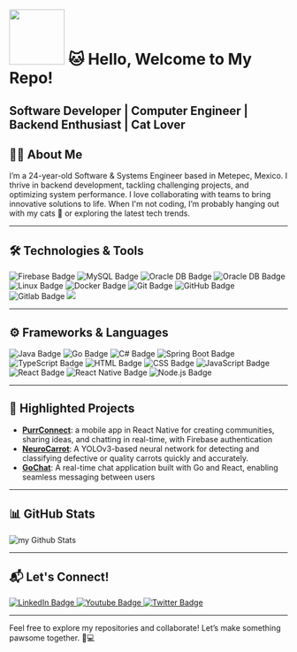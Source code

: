 # <img src="https://media1.giphy.com/media/v1.Y2lkPTc5MGI3NjExazVxeWZsMTc4NW95eGhmZ2V1bzNpMGd6b2RqbW13cTQ4dXdocDd0OSZlcD12MV9pbnRlcm5hbF9naWZfYnlfaWQmY3Q9Zw/1vlBgKjXEz1jTtsuiH/giphy.webp" width="100"/> 🐱 Hello, Welcome to My Repo! 

## **Software Developer | Computer Engineer | Backend Enthusiast | Cat Lover**

## 👨‍💻 About Me

I’m a 24-year-old Software & Systems Engineer based in Metepec, Mexico. I thrive in backend development, tackling challenging projects, and optimizing system performance. I love collaborating with teams to bring innovative solutions to life. When I'm not coding, I’m probably hanging out with my cats 🐾 or exploring the latest tech trends.

---

## 🛠️ Technologies & Tools  

<div id="badges">

  <img src="https://img.shields.io/badge/Firebase-FFCA28?style=for-the-badge&logo=firebase&logoColor=black" alt="Firebase Badge"/>
  <img src="https://img.shields.io/badge/MySQL-4479A1?style=for-the-badge&logo=mysql&logoColor=white" alt="MySQL Badge"/>
  <img src="https://img.shields.io/badge/Oracle_DB-F80000?style=for-the-badge&logo=oracle&logoColor=white" alt="Oracle DB Badge"/>
  <img src="https://img.shields.io/badge/MongoDB-%234ea94b.svg?style=for-the-badge&logo=mongodb&logoColor=white" alt="Oracle DB Badge"/>
  <img src="https://img.shields.io/badge/Linux-FCC624?style=for-the-badge&logo=linux&logoColor=black" alt="Linux Badge"/>
  <img src="https://img.shields.io/badge/Docker-2496ED?style=for-the-badge&logo=docker&logoColor=white" alt="Docker Badge"/>
  <img src="https://img.shields.io/badge/Git-F05032?style=for-the-badge&logo=git&logoColor=white" alt="Git Badge"/>
  <img src="https://img.shields.io/badge/GitHub-181717?style=for-the-badge&logo=github&logoColor=white" alt="GitHub Badge"/>
  <img src="https://img.shields.io/badge/gitlab-%23181717.svg?style=for-the-badge&logo=gitlab&logoColor=white" alt="Gitlab Badge"/>
  <img src="https://img.shields.io/badge/azure-%230072C6.svg?style=for-the-badge&logo=microsoftazure&logoColor=white"/>
</div>

---

## ⚙️ Frameworks & Languages  

<div id="badges">
  <img src="https://img.shields.io/badge/java-%23ED8B00.svg?style=for-the-badge&logo=openjdk&logoColor=white" alt="Java Badge"/>
  <img src="https://img.shields.io/badge/Go-00ADD8?style=for-the-badge&logo=go&logoColor=white" alt="Go Badge"/>
  <img src="https://img.shields.io/badge/C%23-239120?style=for-the-badge&logo=csharp&logoColor=white" alt="C# Badge"/>
  <img src="https://img.shields.io/badge/Spring_Boot-6DB33F?style=for-the-badge&logo=springboot&logoColor=white" alt="Spring Boot Badge"/>
  <img src="https://img.shields.io/badge/TypeScript-3178C6?style=for-the-badge&logo=typescript&logoColor=white" alt="TypeScript Badge"/>
  <img src="https://img.shields.io/badge/HTML-E34F26?style=for-the-badge&logo=html5&logoColor=white" alt="HTML Badge"/>
  <img src="https://img.shields.io/badge/CSS-1572B6?style=for-the-badge&logo=css3&logoColor=white" alt="CSS Badge"/>
   <img src="https://img.shields.io/badge/JavaScript-F7DF1E?style=for-the-badge&logo=javascript&logoColor=black" alt="JavaScript Badge"/>
  <img src="https://img.shields.io/badge/React-61DAFB?style=for-the-badge&logo=react&logoColor=black" alt="React Badge"/>
  <img src="https://img.shields.io/badge/React_Native-20232A?style=for-the-badge&logo=react&logoColor=61DAFB" alt="React Native Badge"/>
  <img src="https://img.shields.io/badge/Node.js-339933?style=for-the-badge&logo=node.js&logoColor=white" alt="Node.js Badge"/>
</div>

---

## 🚀 Highlighted Projects

- **[PurrConnect](https://github.com/UrielP-Dev/PurrConnect)**: a mobile app in React Native for creating communities, sharing ideas, and chatting in real-time, with Firebase authentication  
- **[NeuroCarrot](https://github.com/UrielP-Dev/NeuroCarrotRelase-v1.0.0)**: A YOLOv3-based neural network for detecting and classifying defective or quality carrots quickly and accurately.
- **[GoChat](link-to-project)**: A real-time chat application built with Go and React, enabling seamless messaging between users
---


## 📊 GitHub Stats

<img align="center" src="https://github-readme-stats.vercel.app/api?username=UrielP-Dev&include_all_commits=true&count_private=true&show_icons=true&line_height=20&title_color=2B5BBD&icon_color=1124BB&text_color=A1A1A1&bg_color=0,000000,130F40" alt="my Github Stats"/>

---

## 📬 Let's Connect!  
<div id="badges">
  <a href="https://linkedin.com/in/tu-perfil-linkedin">
    <img src="https://img.shields.io/badge/LinkedIn-blue?style=for-the-badge&logo=linkedin&logoColor=white" alt="LinkedIn Badge"/>
  </a>
  <a href="https://youtube.com/tu-canal-youtube">
    <img src="https://img.shields.io/badge/YouTube-red?style=for-the-badge&logo=youtube&logoColor=white" alt="Youtube Badge"/>
  </a>
  <a href="https://twitter.com/tu-usuario-twitter">
    <img src="https://img.shields.io/badge/Twitter-blue?style=for-the-badge&logo=twitter&logoColor=white" alt="Twitter Badge"/>
  </a>
</div>  

---

Feel free to explore my repositories and collaborate! Let’s make something pawsome together. 🐾💻  
